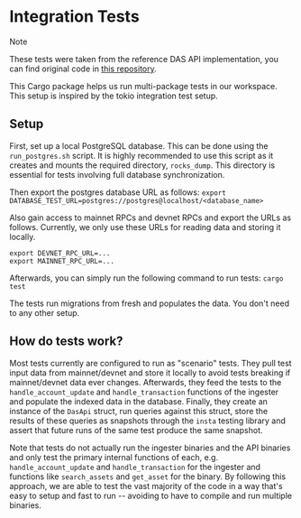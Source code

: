 # Integration Tests

> [!NOTE]
> These tests were taken from the reference DAS API implementation, you can find original code in [this repository](https://github.com/metaplex-foundation/digital-asset-rpc-infrastructure).

This Cargo package helps us run multi-package tests in our workspace. This setup is inspired by the tokio integration test setup.

## Setup

First, set up a local PostgreSQL database. This can be done using the `run_postgres.sh` script. It is highly recommended to use this script as it creates and mounts the required directory, `rocks_dump`. This directory is essential for tests involving full database synchronization.

Then export the postgres database URL as follows:
```export DATABASE_TEST_URL=postgres://postgres@localhost/<database_name>```

Also gain access to mainnet RPCs and devnet RPCs and export the URLs as follows. Currently,
we only use these URLs for reading data and storing it locally. 

```
export DEVNET_RPC_URL=...
export MAINNET_RPC_URL=...
```

Afterwards, you can simply run the following command to run tests:
```cargo test```

The tests run migrations from fresh and populates the data. You don't need to any other setup.

## How do tests work? 

Most tests currently are configured to run as "scenario" tests. They pull test input data from mainnet/devnet
and store it locally to avoid tests breaking if mainnet/devnet data ever changes. Afterwards, they feed
the tests to the `handle_account_update` and `handle_transaction` functions of the ingester and populate
the indexed data in the database. Finally, they create an instance of the `DasApi` struct, run queries against
this struct, store the results of these queries as snapshots through the `insta` testing library and assert that
future runs of the same test produce the same snapshot. 

Note that tests do not actually run the ingester binaries and the API binaries and only test the primary internal functions
of each, e.g.  `handle_account_update` and `handle_transaction` for the ingester and functions like `search_assets` 
and `get_asset` for the binary. By following this approach, we are able to test the vast majority of the code
in a way that's easy to setup and fast to run -- avoiding to have to compile and run multiple binaries.
